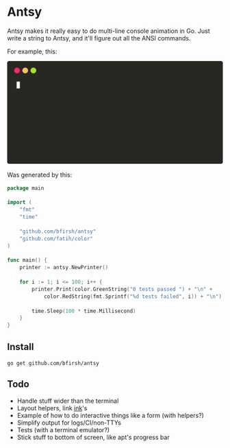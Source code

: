 # Antsy

Antsy makes it really easy to do multi-line console animation in Go. Just write a string to Antsy, and it'll figure out all the ANSI commands.

For example, this:

<!--
termtosvg -t window_frame -g 60x10
-->
![Example](./docs/example.svg)

Was generated by this:

```go
package main

import (
	"fmt"
	"time"

	"github.com/bfirsh/antsy"
	"github.com/fatih/color"
)

func main() {
	printer := antsy.NewPrinter()

	for i := 1; i <= 100; i++ {
		printer.Print(color.GreenString("0 tests passed ") + "\n" +
			color.RedString(fmt.Sprintf("%d tests failed", i)) + "\n")

		time.Sleep(100 * time.Millisecond)
	}
}
```


## Install

    go get github.com/bfirsh/antsy

## Todo

- Handle stuff wider than the terminal
- Layout helpers, link [ink](https://github.com/vadimdemedes/ink)'s
- Example of how to do interactive things like a form (with helpers?)
- Simplify output for logs/CI/non-TTYs
- Tests (with a terminal emulator?)
- Stick stuff to bottom of screen, like apt's progress bar
